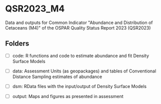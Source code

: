 # QSR2023_M4

Data and outputs for Common Indicator "Abundance and Distribution of Cetaceans (M4)" of the OSPAR Quality Status Report 2023 (QSR2023)

## Folders

- [ ] code: R functions and code to estimate abundance and fit Density Surface Models
- [ ] data: Assessment Units (as geopackages) and tables of Conventional Distance Sampling estimates of abundance
- [ ] dsm: RData files with the input/output of Density Surface Models
- [ ] output: Maps and figures as presented in assessment

